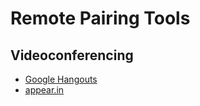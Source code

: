 # Remote Pairing Tools

## Videoconferencing

* [Google Hangouts](https://hangouts.google.com)
* [appear.in](https://appear.in/)
